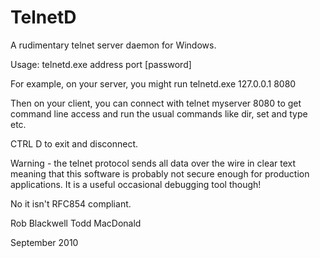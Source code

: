 TelnetD
=======

A rudimentary telnet server daemon for Windows.

Usage: telnetd.exe address port [password]

For example, on your server, you might run telnetd.exe 127.0.0.1 8080

Then on your client, you can connect with telnet myserver 8080 to get
command line access and run the usual commands like dir, set and type
etc.

CTRL D to exit and disconnect.

Warning - the telnet protocol sends all data over the wire in clear
text meaning that this software is probably not secure enough for
production applications. It is a useful occasional debugging tool
though!

No it isn't RFC854 compliant.

Rob Blackwell
Todd MacDonald

September 2010
